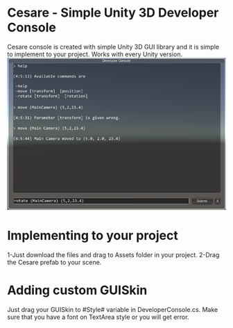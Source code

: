 # Cesare - Simple Unity 3D Developer Console
Cesare console is created with simple Unity 3D GUI library and it is simple to implement to your project. Works with every Unity version.
![Unity Developer Console](developer_console.png)


# Implementing to your project
1-Just download the files and drag to Assets folder in your project.
2-Drag the Cesare prefab to your scene.

# Adding custom GUISkin
Just drag your GUISkin to #Style# variable in DeveloperConsole.cs. Make sure that you have a font on TextArea style or you will get error.


